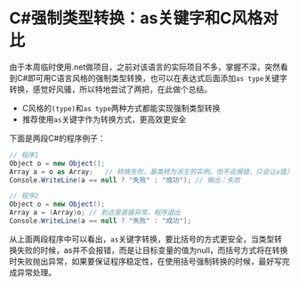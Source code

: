 # C#强制类型转换：as关键字和C风格对比

由于本周临时使用.net做项目，之前对该语言的实际项目不多，掌握不深，突然看到C#即可用C语言风格的强制类型转换，也可以在表达式后面添加`as type`关键字转换，感觉好风骚，所以特地尝试了两把，在此做个总结。

- C风格的`(type)`和`as type`两种方式都能实现强制类型转换
- 推荐使用`as`关键字作为转换方式，更高效更安全

下面是两段C#的程序例子：
```csharp
// 程序1
Object o = new Object();
Array a = o as Array;   // 转换失败，基类转为派生的实例，但不会报错，只会让a值为null
Console.WriteLine(a == null ? "失败" : "成功"); // 输出：失败

// 程序2
Object o = new Object();
Array a = (Array)o; // 到这里直接异常，程序退出
Console.WriteLine(a == null ? "失败" : "成功");
```

从上面两段程序中可以看出，`as`关键字转换，要比括号的方式更安全，当类型转换失败的时候，as并不会报错，而是让目标变量的值为null，而括号方式将在转换时失败抛出异常，如果要保证程序稳定性，在使用括号强制转换的时候，最好写完成异常处理。